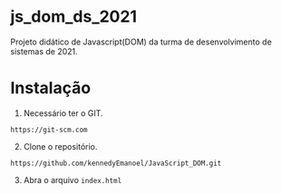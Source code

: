 # js_dom_ds_2021
Projeto didático de Javascript(DOM) da turma de desenvolvimento de sistemas de 2021.

# Instalação

1. Necessário ter o GIT.

  ``https://git-scm.com``

2. Clone o repositório.

  ``https://github.com/kennedyEmanoel/JavaScript_DOM.git``

3. Abra o arquivo `index.html`
